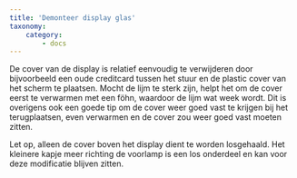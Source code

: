 ```yaml
---
title: 'Demonteer display glas'
taxonomy:
    category:
        - docs
---
```


De cover van de display is relatief eenvoudig te verwijderen door bijvoorbeeld een oude creditcard tussen het stuur en de plastic cover van het scherm te plaatsen. Mocht de lijm te sterk zijn, helpt het om de cover eerst te verwarmen met een föhn, waardoor de lijm wat week wordt. Dit is overigens ook een goede tip om de cover weer goed vast te krijgen bij het terugplaatsen, even verwarmen en de cover zou weer goed vast moeten zitten.

Let op, alleen de cover boven het display dient te worden losgehaald. Het kleinere kapje meer richting de voorlamp is een los onderdeel en kan voor deze modificatie blijven zitten. 

